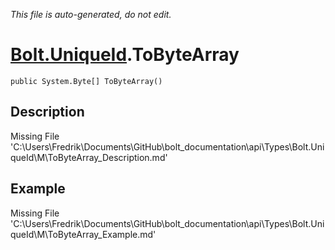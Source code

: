 *This file is auto-generated, do not edit.*

# [Bolt.UniqueId](Types/Bolt.UniqueId.md).ToByteArray
`public System.Byte[] ToByteArray()`
## Description
Missing File 'C:\Users\Fredrik\Documents\GitHub\bolt_documentation\api\Types\Bolt.UniqueId\M\ToByteArray_Description.md'
## Example
Missing File 'C:\Users\Fredrik\Documents\GitHub\bolt_documentation\api\Types\Bolt.UniqueId\M\ToByteArray_Example.md'
